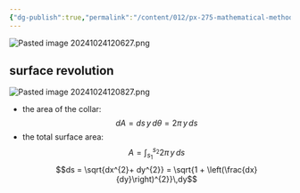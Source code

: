 ```yaml
---
{"dg-publish":true,"permalink":"/content/012/px-275-mathematical-methods/term-1/b-coordinate-systems-and-integration/b2-4-integration/px-275-b4a-surface-of-revolution/","noteIcon":"1","created":"2024-11-25T10:50:32.000+00:00","updated":"2024-11-26T10:04:54.145+00:00"}
---
```


![Pasted image 20241024120627.png](/img/user/pics/Pasted%20image%2020241024120627.png)
## surface revolution
![Pasted image 20241024120827.png](/img/user/pics/Pasted%20image%2020241024120827.png)
- the area of the collar: 
$$dA = ds\,y\,d\theta = 2\pi \,y\,ds$$
- the total surface area: 
$$A = \int_{s_{1}}^{s_{2}} 2\pi\,y\,ds$$
$$ds = \sqrt{dx^{2}+ dy^{2}} = \sqrt{1 + \left(\frac{dx}{dy}\right)^{2}}\,dy$$
